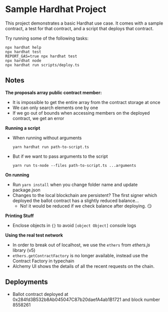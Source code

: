 # Sample Hardhat Project

This project demonstrates a basic Hardhat use case. It comes with a sample contract, a test for that contract, and a script that deploys that contract.

Try running some of the following tasks:

```shell
npx hardhat help
npx hardhat test
REPORT_GAS=true npx hardhat test
npx hardhat node
npx hardhat run scripts/deploy.ts
```
## Notes

**The proposals array public contract member:**
- It is impossible to get the entire array from the contract storage at once
- We can only search elements one by one
- If we go out of bounds when accessing members on the deployed contract, we get an error

**Running a script**
- When running without arguments
    ```shell
    yarn hardhat run path-to-script.ts
    ```

- But if we want to pass arguments to the script
    ```shell
    yarn run ts-node --files path-to-script.ts ...arguments
    ```

**On running**
- Run `yarn install` when you change folder name and update package.json
- Changes to the local blockchain are persistent? The first signer which deployed the ballot contract has a slightly reduced balance...
    - No! it would be reduced if we check balance after deploying. 😏

**Printing Stuff**
- Enclose objects in `{}` to avoid `[object Object]` console logs

**Using the real test network**
- In order to break out of localhost, we use the `ethers` from _ethers.js_ library (v5)
- `ethers.getContractFactory` is no longer available, instead use the Contract Factory in typechain
- Alchemy UI shows the details of all the recent requests on the chain.

## Deployments
 
- Ballot contract deployed at 0x284fd3B532b8Ab045047C87b20daefA4ab1B1721 and block number 8558261
